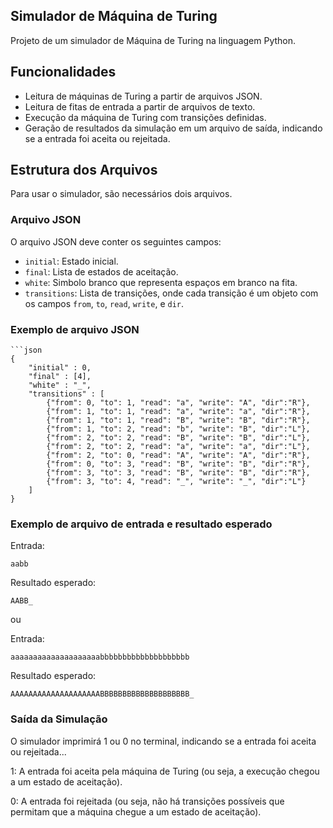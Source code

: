 ## Simulador de Máquina de Turing 

Projeto de um simulador de Máquina de Turing na linguagem Python.

## Funcionalidades

- Leitura de máquinas de Turing a partir de arquivos JSON.
- Leitura de fitas de entrada a partir de arquivos de texto.
- Execução da máquina de Turing com transições definidas.
- Geração de resultados da simulação em um arquivo de saída, indicando se a entrada foi aceita ou rejeitada.

## Estrutura dos Arquivos

Para usar o simulador, são necessários dois arquivos.

### Arquivo JSON

O arquivo JSON deve conter os seguintes campos:

- `initial`: Estado inicial.
- `final`: Lista de estados de aceitação.
- `white`: Simbolo branco que representa espaços em branco na fita.
- `transitions`: Lista de transições, onde cada transição é um objeto com os campos `from`, `to`, `read`, `write`, e `dir`.

### Exemplo de arquivo JSON

    ```json
    {
        "initial" : 0,
        "final" : [4],
        "white" : "_",
        "transitions" : [
            {"from": 0, "to": 1, "read": "a", "write": "A", "dir":"R"},
            {"from": 1, "to": 1, "read": "a", "write": "a", "dir":"R"},
            {"from": 1, "to": 1, "read": "B", "write": "B", "dir":"R"},
            {"from": 1, "to": 2, "read": "b", "write": "B", "dir":"L"},
            {"from": 2, "to": 2, "read": "B", "write": "B", "dir":"L"},
            {"from": 2, "to": 2, "read": "a", "write": "a", "dir":"L"},
            {"from": 2, "to": 0, "read": "A", "write": "A", "dir":"R"},
            {"from": 0, "to": 3, "read": "B", "write": "B", "dir":"R"},
            {"from": 3, "to": 3, "read": "B", "write": "B", "dir":"R"},
            {"from": 3, "to": 4, "read": "_", "write": "_", "dir":"L"}      
        ]
    }

### Exemplo de arquivo de entrada e resultado esperado

Entrada:
    
    aabb

Resultado esperado:

    AABB_

ou

Entrada:
    
    aaaaaaaaaaaaaaaaaaaabbbbbbbbbbbbbbbbbbbb

Resultado esperado:

    AAAAAAAAAAAAAAAAAAAABBBBBBBBBBBBBBBBBBBB_

### Saída da Simulação

O simulador imprimirá 1 ou 0 no terminal, indicando se a entrada foi aceita ou rejeitada...

1: A entrada foi aceita pela máquina de Turing (ou seja, a execução chegou a um estado de aceitação).

0: A entrada foi rejeitada (ou seja, não há transições possíveis que permitam que a máquina chegue a um estado de aceitação).
